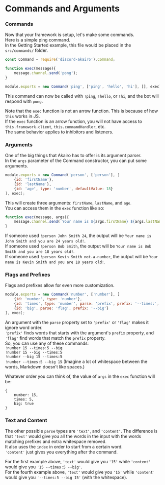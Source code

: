 # Commands and Arguments

### Commands
Now that your framework is setup, let's make some commands.  
Here is a simple ping command.  
In the Getting Started example, this file would be placed in the `src/commands/` folder.

```js
const Command = require('discord-akairo').Command;

function exec(message){
    message.channel.send('pong');
}

module.exports = new Command('ping', ['ping', 'hello', 'hi'], [], exec);
```

This command can now be called with `!ping`, `!hello`, or `!hi`, and the bot will respond with `pong`.  

Note that the `exec` function is not an arrow function. This is because of how `this` works in JS.  
If the `exec` function is an arrow function, you will not have access to `this.framework.client`, `this.commandHandler`, etc.  
The same behavior applies to inhibitors and listeners.  

### Arguments
One of the big things that Akairo has to offer is its argument parser.  
In the `args` parameter of the Command constructor, you can put some arguments.  

```js
module.exports = new Command('person', ['person'], [
    {id: 'firstName'},
    {id: 'lastName'},
    {id: 'age', type: 'number', defaultValue: 18}
], exec);
```

This will create three arguments: `firstName`, `lastName`, and `age`.  
You can access them in the `exec` function like so:  

```js
function exec(message, args){
    message.channel.send(`Your name is ${args.firstName} ${args.lastName} and you are ${args.age} years old!`);
}
```

If someone used `!person John Smith 24`, the output will be `Your name is John Smith and you are 24 years old!`.  
If someone used `!person Bob Smith`, the output will be `Your name is Bob Smith and you are 18 years old!`.  
If someone used `!person Kevin Smith not-a-number`, the output will be `Your name is Kevin Smith and you are 18 years old!`.  

### Flags and Prefixes
Flags and prefixes allow for even more customization.  

```js
module.exports = new Command('number', ['number'], [
    {id: 'number', type: 'number'},
    {id: 'times', type: 'number', parse: 'prefix', prefix: '--times:', defaultValue: 1},
    {id: 'big', parse: 'flag', prefix: '--big'}
], exec);
```

An argument with the `parse` property set to `'prefix'` or `'flag'` makes it ignore word order.  
`'prefix'` finds words that starts with the argument's `prefix` property, and `'flag'` find words that match the `prefix` property.  
So, you can use any of these commands:  
`!number 15 --times:5 --big`  
`!number 15 --big --times:5`  
`!number --big 15 --times:5`  
`!number --times:5 --big 15` (Imagine a lot of whitespace between the words, Markdown doesn't like spaces.)  

Whatever order you can think of, the value of `args` in the `exec` function will be:  
```
{
    number: 15,
    times: 5,
    big: true
}
```

### Text and Content
The other possible `parse` types are `'text'`, and `'content'`. 
The difference is that `'text'` would give you all the words in the input with the words matching prefixes and extra whitespace removed.  
It also uses the `index` in order to start from a certain word.  
`'content'` just gives you everything after the command.  

For the first example above, `'text'` would give you `'15'` while `'content'` would give you `'15 --times:5 --big'`.  
For the fourth example above, `'text'` would give you `'15'` while `'content'` would give you `'--times:5 --big 15'` (with the whitespace).  